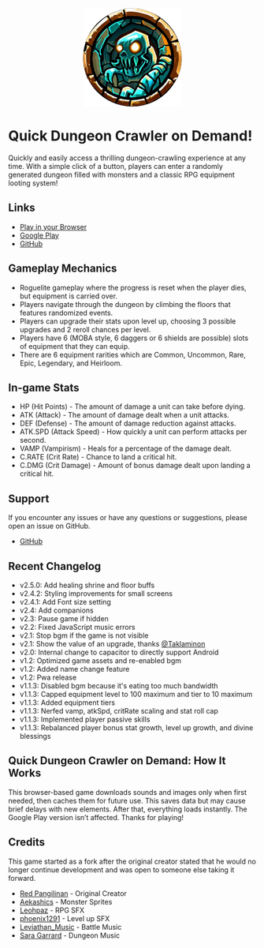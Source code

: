 <div align="center">
<img alt="dungeon crawler" src="./assets/icon/logo.webp" height="200px" ></img> 
</div>

# Quick Dungeon Crawler on Demand!

Quickly and easily access a thrilling dungeon-crawling experience at any time. 
With a simple click of a button, players can enter a randomly generated dungeon filled with monsters and a classic RPG equipment looting system!

## Links

- [Play in your Browser](https://dungeon.werkstattl.com/)
- [Google Play](https://play.google.com/store/apps/details?id=com.thomaspeissl.quick_dungeon_crawler_od.twa)
- [GitHub](https://github.com/werkstattl/quick-dungeon-crawler-rpg-od)

## Gameplay Mechanics

- Roguelite gameplay where the progress is reset when the player dies, but equipment is carried over.
- Players navigate through the dungeon by climbing the floors that features randomized events.
- Players can upgrade their stats upon level up, choosing 3 possible upgrades and 2 reroll chances per level.
- Players have 6 (MOBA style, 6 daggers or 6 shields are possible) slots of equipment that they can equip.
- There are 6 equipment rarities which are Common, Uncommon, Rare, Epic, Legendary, and Heirloom.

## In-game Stats

- HP (Hit Points) - The amount of damage a unit can take before dying.
- ATK (Attack) - The amount of damage dealt when a unit attacks.
- DEF (Defense) - The amount of damage reduction against attacks.
- ATK.SPD (Attack Speed) - How quickly a unit can perform attacks per second.
- VAMP (Vampirism) - Heals for a percentage of the damage dealt.
- C.RATE (Crit Rate) - Chance to land a critical hit.
- C.DMG (Crit Damage) - Amount of bonus damage dealt upon landing a critical hit.

## Support

If you encounter any issues or have any questions or suggestions, please open an issue on GitHub.

- [GitHub](https://github.com/werkstattl/quick-dungeon-crawler-rpg-od/issues)

## Recent Changelog

- v2.5.0: Add healing shrine and floor buffs
- v2.4.2: Styling improvements for small screens
- v2.4.1: Add Font size setting
- v2.4: Add companions
- v2.3: Pause game if hidden
- v2.2: Fixed JavaScript music errors
- v2.1: Stop bgm if the game is not visible
- v2.1: Show the value of an upgrade, thanks [@Taklaminon](https://github.com/redpangilinan/dungeon-crawler-rpg-od/issues/3)
- v2.0: Internal change to capacitor to directly support Android
- v1.2: Optimized game assets and re-enabled bgm
- v1.2: Added name change feature
- v1.2: Pwa release
- v1.1.3: Disabled bgm because it's eating too much bandwidth
- v1.1.3: Capped equipment level to 100 maximum and tier to 10 maximum
- v1.1.3: Added equipment tiers
- v1.1.3: Nerfed vamp, atkSpd, critRate scaling and stat roll cap
- v1.1.3: Implemented player passive skills
- v1.1.3: Rebalanced player bonus stat growth, level up growth, and divine blessings

## Quick Dungeon Crawler on Demand: How It Works

This browser-based game downloads sounds and images only when first needed, then caches them for future use. This saves data but may cause brief delays with new elements. After that, everything loads instantly. The Google Play version isn’t affected. Thanks for playing!

## Credits

This game started as a fork after the original creator stated that he would no longer continue development and was open to someone else taking it forward.

- [Red Pangilinan](https://github.com/redpangilinan) - Original Creator
- [Aekashics](https://aekashics.itch.io/) - Monster Sprites
- [Leohpaz](https://leohpaz.itch.io/) - RPG SFX
- [phoenix1291](https://phoenix1291.itch.io/sound-effects-pack-2) - Level up SFX
- [Leviathan_Music](https://soundcloud.com/leviathan254) - Battle Music
- [Sara Garrard](https://sonatina.itch.io/letsadventure) - Dungeon Music
